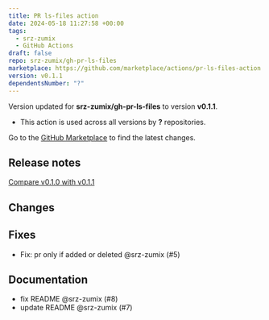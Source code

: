 ```yaml
---
title: PR ls-files action
date: 2024-05-18 11:27:58 +00:00
tags:
  - srz-zumix
  - GitHub Actions
draft: false
repo: srz-zumix/gh-pr-ls-files
marketplace: https://github.com/marketplace/actions/pr-ls-files-action
version: v0.1.1
dependentsNumber: "?"
---
```



Version updated for **srz-zumix/gh-pr-ls-files** to version **v0.1.1**.
- This action is used across all versions by **?** repositories.

Go to the [GitHub Marketplace](https://github.com/marketplace/actions/pr-ls-files-action) to find the latest changes.

## Release notes

[Compare v0.1.0 with v0.1.1](https://github.com/srz-zumix/setup-service-jenkins/compare/v0.1.0...v0.1.1)
## Changes
## Fixes

- Fix: pr only if added or deleted @srz-zumix (#5)

## Documentation

- fix README @srz-zumix (#8)
- update README @srz-zumix (#7)

